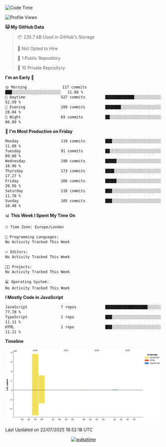 <!--START_SECTION:waka-->
![Code Time](http://img.shields.io/badge/Code%20Time-158%20hrs%2054%20mins-blue)

![Profile Views](http://img.shields.io/badge/Profile%20Views-1-blue)

**🐱 My GitHub Data** 

> 📦 235.7 kB Used in GitHub's Storage 
 > 
> 🚫 Not Opted to Hire
 > 
> 📜 1 Public Repository 
 > 
> 🔑 10 Private Repository 
 > 
**I'm an Early 🐤** 

```text
🌞 Morning                117 commits         ███░░░░░░░░░░░░░░░░░░░░░░   11.68 % 
🌆 Daytime                527 commits         █████████████░░░░░░░░░░░░   52.59 % 
🌃 Evening                289 commits         ███████░░░░░░░░░░░░░░░░░░   28.84 % 
🌙 Night                  69 commits          ██░░░░░░░░░░░░░░░░░░░░░░░   06.89 % 
```
📅 **I'm Most Productive on Friday** 

```text
Monday                   119 commits         ███░░░░░░░░░░░░░░░░░░░░░░   11.88 % 
Tuesday                  91 commits          ██░░░░░░░░░░░░░░░░░░░░░░░   09.08 % 
Wednesday                190 commits         █████░░░░░░░░░░░░░░░░░░░░   18.96 % 
Thursday                 173 commits         ████░░░░░░░░░░░░░░░░░░░░░   17.27 % 
Friday                   206 commits         █████░░░░░░░░░░░░░░░░░░░░   20.56 % 
Saturday                 118 commits         ███░░░░░░░░░░░░░░░░░░░░░░   11.78 % 
Sunday                   105 commits         ███░░░░░░░░░░░░░░░░░░░░░░   10.48 % 
```


📊 **This Week I Spent My Time On** 

```text
🕑︎ Time Zone: Europe/London

💬 Programming Languages: 
No Activity Tracked This Week

🔥 Editors: 
No Activity Tracked This Week

🐱‍💻 Projects: 
No Activity Tracked This Week

💻 Operating System: 
No Activity Tracked This Week
```

**I Mostly Code in JavaScript** 

```text
JavaScript               7 repos             ███████████████████░░░░░░   77.78 % 
TypeScript               1 repo              ███░░░░░░░░░░░░░░░░░░░░░░   11.11 % 
HTML                     1 repo              ███░░░░░░░░░░░░░░░░░░░░░░   11.11 % 
```



**Timeline**

![Lines of Code chart](https://raw.githubusercontent.com/KvasirDeer/KvasirDeer/master/assets/bar_graph.png)


 Last Updated on 22/07/2025 18:52:18 UTC
<!--END_SECTION:waka-->
<div align="center">
  <a href="https://wakatime.com/badge/user/9c5900a6-7863-42dc-bc47-478d4f2204b8/project/94e8febe-0315-47ec-b0f9-666d8a61decd"><img src="https://wakatime.com/badge/user/9c5900a6-7863-42dc-bc47-478d4f2204b8/project/94e8febe-0315-47ec-b0f9-666d8a61decd.svg" alt="wakatime"></a>
</div>
